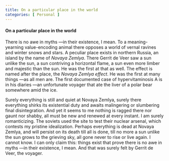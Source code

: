 ```yaml
---
title: On a particular place in the world
categories: [ Personal ]
---
```



#### On a particular place in the world

There is no awe in myths —in their existence, I mean. To a meaning-yearning
value-encoding animal there opposes a world of vernal ravines and winter snows
and stars. A peculiar place exists in northern Russia, an island by the name of
*Novaya Zemlya*. There Gerrit de Veer saw a sun unlike the sun, a sun contriving
a horizontal flame, a sun even more limber and majestic than the sun. He was
the first at that as well. The effect is named after the place, the *Novaya
Zemlya effect*. He was the first at many things —as all men are. The first
documented case of hypervitaminosis A is in his diaries —an unfortunate voyager
that ate the liver of a polar bear somewhere amid the ice. 

Surely everything is still and quiet at Novaya Zemlya, surely there everything
shirks its existential duty and awaits malingering or slumbering final
disintegration. And yet it seems to me nothing is ragged there nor gaunt nor
shabby, all must be new and renewed at every instant. I am surely
romanticizing. The soviets used the site to test their nuclear arsenal, which
contests my pristine idealization. Perhaps everything is dead at Novaya Zemlya,
and will persist on its death till all is done, till no more a sun unlike the
sun grows to the grieving sky, all gone never to rise or live again. I cannot
know. I can only claim this: things exist that prove there is no awe in myths
—in their existence, I mean. And that was surely felt by Gerrit de Veer, the
voyager.

